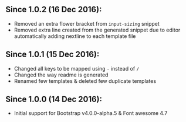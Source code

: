 ## Since 1.0.2 (16 Dec 2016):
  
  - Removed an extra flower bracket from `input-sizing` snippet
  - Removed extra line created from the generated snippet due to editor automatically adding nextline to each template file
  
## Since 1.0.1 (15 Dec 2016):
  
  - Changed all keys to be mapped using `-` instead of `/`
  - Changed the way readme is generated
  - Renamed few templates & deleted few duplicate templates
  
## Since 1.0.0 (14 Dec 2016):
  
  - Initial support for Bootstrap v4.0.0-alpha.5 & Font awesome 4.7
